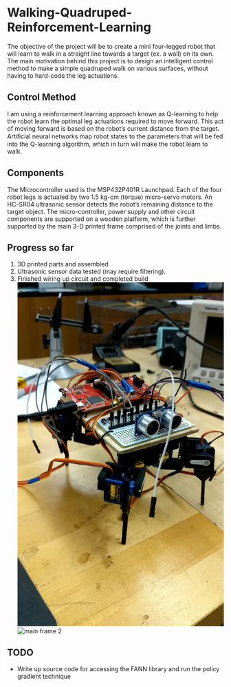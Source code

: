 # Walking-Quadruped-Reinforcement-Learning
The objective of the project will be to create a mini four-legged robot that will learn to walk in a straight line towards a target (ex. a wall) on its own. The main motivation behind this project is to design an intelligent control method to make a simple quadruped walk on
various surfaces, without having to hard-code the leg actuations.

## Control Method
I am using a reinforcement learning approach known as Q-learning to help the robot learn the optimal leg actuations required to move forward. This act of moving forward is based on the robot’s current distance from the target. Artiﬁcial neural networks map robot states to the parameters that will be fed into the Q-learning algorithm, which in turn will make the robot learn to walk.

## Components
The Microcontroller used is the MSP432P401R Launchpad. Each of the four robot legs is actuated by two 1.5 kg-cm (torque) micro-servo motors. An HC-SR04 ultrasonic sensor detects the robot’s remaining distance to the target object. The micro-controller, power supply and other circuit components are supported on a wooden platform, which is further supported by the main 3-D printed frame comprised of the joints and limbs.

## Progress so far
1. 3D printed parts and assembled 
2. Ultrasonic sensor data tested (may require filtering).
3. Finished wiring up circuit and completed build
![main frame 1](Progress-Media/FinalBuild1.jpeg?raw=true "Finished Build 1")	
![main frame 2](Progress-Media/FinalBuild2.jpeg?raw=true "Finished Build 2")	


## TODO
* Write up source code for accessing the FANN library and run the policy gradient technique
